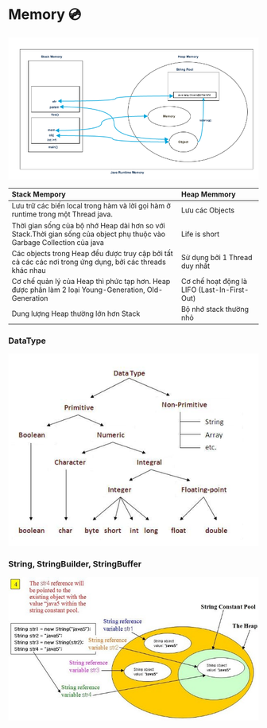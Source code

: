 # Memory 💿
![img.png](../img/Memory.png)

|**Stack Mempory**| **Heap Memmory** |
| :---| :---|
|Lưu trữ các biến local trong hàm và lời gọi hàm ở runtime trong một Thread java.|Lưu các Objects|
|Thời gian sống của bộ nhớ Heap dài hơn so với Stack.Thời gian sống của object phụ thuộc vào Garbage Collection của java|Life is short|
|Các objects trong Heap đều được truy cập bởi tất cả các các nơi trong ứng dụng, bởi các threads khác nhau| Sử dụng bởi 1 Thread duy nhất|
|Cơ chế quản lý của Heap thì phức tạp hơn. Heap được phân làm 2 loại Young-Generation, Old-Generation| Cơ chế hoạt động là LIFO (Last-In-First-Out)|
|Dung lượng Heap thường lớn hơn Stack|Bộ nhớ stack thường nhỏ|

### DataType
![img.png](../img/java_datatype.png)

### String, StringBuilder, StringBuffer
![img.png](../img/StringPool.png)